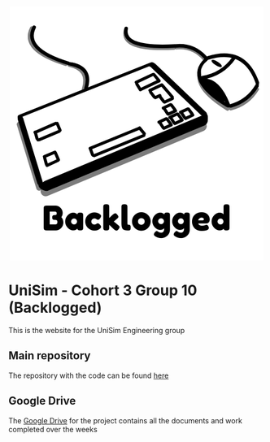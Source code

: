 <p align="center">
  <img src="images/backlogged.png" alt="Backlogged logo"/>
</p>

# UniSim - Cohort 3 Group 10 (Backlogged)

This is the website for the UniSim Engineering group

## Main repository

The repository with the code can be found [here](https://github.com/TameU/eng1-cohort3-group10)

## Google Drive

The [Google Drive](https://drive.google.com/drive/folders/0AGIpRVjNIRTlUk9PVA) for the project contains all the documents and work completed over the weeks
